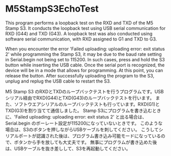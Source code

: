 # M5StampS3EchoTest
This program performs a loopback test on the RXD and TXD of the M5 Stamp S3. It conducts the loopback test using USB serial communication for RXD (G44) and TXD (G43).
A loopback test was also conducted using software serial communication, with RXD assigned to G1 and TXD to G3.

When you encounter the error 'Failed uploading: uploading error: exit status 2' while programming the Stamp S3, it may be due to the baud rate setting in Serial.begin not being set to 115200. 
In such cases, press and hold the S3 button while inserting the USB cable. 
Once the serial port is recognized, the device will be in a mode that allows for programming. 
At this point, you can release the button. 
After successfully uploading the program to the S3, unplug and replug the USB cable to restart the S3.

M5 Stamp S3 のRXDとTXDのループバックテストを行うプログラムです。USBシリアル経由でRXD(G44)とTXD(G43)のループバックテストを行います。
また、ソフトウエアシリアルのループバックテストも行っています。RXD(G1)とTXD(G3)を割り当てて通信しました。
Stamp S3にプログラムを書き込むときに、'Failed uploading: uploading error: exit status 2' と出る場合は、Serial.begin のボーレート設定が115200になっていないときです。
このような場合は、S3のボタンを押しながらUSBケーブルを刺してください。
こうしてシリアルポートが認識された後は、プログラム書き込み可能モードになっているので、ボタンから手を放しても大丈夫です。
無事にプログラムが書き込めた後は、USBケーブルを抜き差しして、S3を再起動してください。

